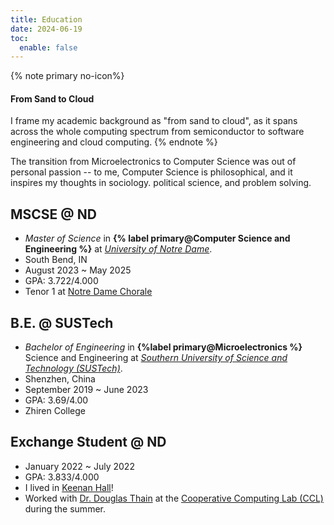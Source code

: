 ```yaml
---
title: Education
date: 2024-06-19
toc:
  enable: false
---
```


{% note primary no-icon%}

#### From Sand to Cloud

I frame my academic background as "from sand to cloud", as it spans across the
whole computing spectrum from semiconductor to software engineering and cloud
computing. {% endnote %}

The transition from Microelectronics to Computer Science was out of personal
passion -- to me, Computer Science is philosophical, and it inspires my thoughts
in sociology. political science, and problem solving.

## MSCSE @ ND

- _Master of Science_ in **{% label primary@Computer Science and Engineering
  %}** at [_University of Notre Dame_](https://nd.edu).
- South Bend, IN
- August 2023 ~ May 2025
- GPA: 3.722/4.000
- Tenor 1 at [Notre Dame Chorale](https://chorale.nd.edu)

## B.E. @ SUSTech

- _Bachelor of Engineering_ in **{%label primary@Microelectronics %}** Science
  and Engineering at
  [_Southern University of Science and Technology (SUSTech)_](https://sustech.edu.cn).
- Shenzhen, China
- September 2019 ~ June 2023
- GPA: 3.69/4.00
- Zhiren College

## Exchange Student @ ND

- January 2022 ~ July 2022
- GPA: 3.833/4.000
- I lived in [Keenan Hall](https://sites.nd.edu/keenan-hall/)!
- Worked with [Dr. Douglas Thain](https://dthain.github.io) at the
  [Cooperative Computing Lab (CCL)](https://ccl.cse.nd.edu) during the summer.
